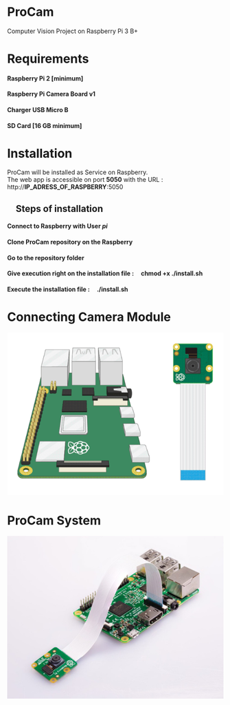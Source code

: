# ProCam
Computer Vision Project on Raspberry Pi 3 B+ 

# Requirements
#### Raspberry Pi 2 [minimum]
#### Raspberry Pi Camera Board v1 
#### Charger USB Micro B  
#### SD Card [16 GB minimum]

# Installation
ProCam will be installed as Service on Raspberry. <br/>
The web app is accessible on port **5050** with the URL : &nbsp; &nbsp; http://**IP_ADRESS_OF_RASPBERRY**:5050

## &nbsp; &nbsp; Steps of installation
#### Connect to Raspberry with User ***pi***
#### Clone ProCam repository on the Raspberry
#### Go to the repository folder
#### Give execution right on the installation file : &nbsp; &nbsp; **chmod +x ./install.sh**
#### Execute the installation file : &nbsp; &nbsp;  **./install.sh**

# Connecting Camera Module
![Alt Text](https://github.com/Fostinos/ProCam/blob/main/videos/vid_0.gif)

# ProCam System
![Alt Text](https://github.com/Fostinos/ProCam/blob/main/screenshots/shot_0_original.png)
